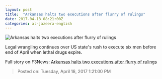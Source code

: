```yaml
---
layout: post
title:  "Arkansas halts two executions after flurry of rulings"
date: 2017-04-18 08:21:00Z
categories: al-jazeera-english
---
```


![Arkansas halts two executions after flurry of rulings](http://www.aljazeera.com/mritems/Images/2017/4/15/0200811a8bed4b8a97f14d6e1368bd6e_18.jpg)

Legal wrangling continues over US state's rush to execute six men before end of April when lethal drugs expire.


Full story on F3News: [Arkansas halts two executions after flurry of rulings](http://www.f3nws.com/n/kEWucD)

> Posted on: Tuesday, April 18, 2017 1:21:00 PM
